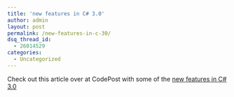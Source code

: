 ```yaml
---
title: 'new features in C# 3.0'
author: admin
layout: post
permalink: /new-features-in-c-30/
dsq_thread_id:
  - 26014529
categories:
  - Uncategorized
---
```

Check out this article over at CodePost with some of the [new features in C# 3.0][1]

 [1]: http://www.codepost.org/view/126